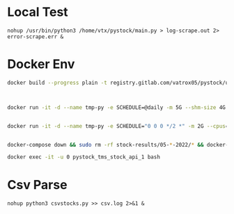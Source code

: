 # Local Test
`nohup /usr/bin/python3 /home/vtx/pystock/main.py > log-scrape.out 2> error-scrape.err &`



# Docker Env

```bash
docker build --progress plain -t registry.gitlab.com/vatrox05/pystock/ubuntu-tor:1.0 .



docker run -it -d --name tmp-py -e SCHEDULE=@daily -m 5G --shm-size 4G --restart always registry.gitlab.com/vatrox05/pystock/ubuntu-tor:1.0


docker run -it -d --name tmp-py -e SCHEDULE="0 0 0 */2 *" -m 2G --cpus=1 --shm-size 4G --restart always registry.gitlab.com/vatrox05/pystock/ubuntu-tor:1.0


docker-compose down && sudo rm -rf stock-results/05-*-2022/* && docker-compose up -d && docker-compose logs -f

docker exec -it -u 0 pystock_tms_stock_api_1 bash


```
# Csv Parse

`nohup python3 csvstocks.py >> csv.log 2>&1 & `